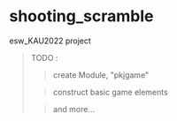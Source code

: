 # shooting_scramble
esw_KAU2022 project

> TODO : 
>> create Module, "pkjgame"
>
>> construct basic game elements
>
>> and more...
